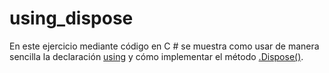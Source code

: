 # using_dispose

En este ejercicio mediante código en C # se muestra como usar de manera sencilla la declaración [using](https://docs.microsoft.com/en-us/dotnet/standard/garbage-collection/using-objects)
y cómo implementar el método [.Dispose()](https://docs.microsoft.com/es-es/dotnet/standard/garbage-collection/implementing-dispose).
